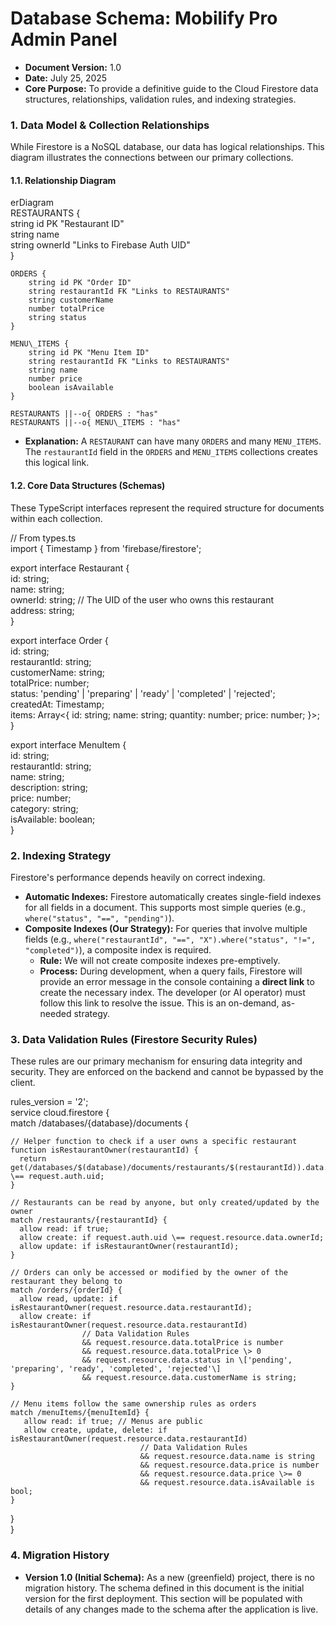 # **Database Schema: Mobilify Pro Admin Panel**

* **Document Version:** 1.0  
* **Date:** July 25, 2025  
* **Core Purpose:** To provide a definitive guide to the Cloud Firestore data structures, relationships, validation rules, and indexing strategies.

### **1\. Data Model & Collection Relationships**

While Firestore is a NoSQL database, our data has logical relationships. This diagram illustrates the connections between our primary collections.

#### **1.1. Relationship Diagram**

erDiagram  
    RESTAURANTS {  
        string id PK "Restaurant ID"  
        string name  
        string ownerId "Links to Firebase Auth UID"  
    }

    ORDERS {  
        string id PK "Order ID"  
        string restaurantId FK "Links to RESTAURANTS"  
        string customerName  
        number totalPrice  
        string status  
    }

    MENU\_ITEMS {  
        string id PK "Menu Item ID"  
        string restaurantId FK "Links to RESTAURANTS"  
        string name  
        number price  
        boolean isAvailable  
    }

    RESTAURANTS ||--o{ ORDERS : "has"  
    RESTAURANTS ||--o{ MENU\_ITEMS : "has"

* **Explanation:** A `RESTAURANT` can have many `ORDERS` and many `MENU_ITEMS`. The `restaurantId` field in the `ORDERS` and `MENU_ITEMS` collections creates this logical link.

#### **1.2. Core Data Structures (Schemas)**

These TypeScript interfaces represent the required structure for documents within each collection.

// From types.ts  
import { Timestamp } from 'firebase/firestore';

export interface Restaurant {  
  id: string;  
  name: string;  
  ownerId: string; // The UID of the user who owns this restaurant  
  address: string;  
}

export interface Order {  
  id: string;  
  restaurantId: string;  
  customerName: string;  
  totalPrice: number;  
  status: 'pending' | 'preparing' | 'ready' | 'completed' | 'rejected';  
  createdAt: Timestamp;  
  items: Array\<{ id: string; name: string; quantity: number; price: number; }\>;  
}

export interface MenuItem {  
  id: string;  
  restaurantId: string;  
  name: string;  
  description: string;  
  price: number;  
  category: string;  
  isAvailable: boolean;  
}

### **2\. Indexing Strategy**

Firestore's performance depends heavily on correct indexing.

* **Automatic Indexes:** Firestore automatically creates single-field indexes for all fields in a document. This supports most simple queries (e.g., `where("status", "==", "pending")`).  
* **Composite Indexes (Our Strategy):** For queries that involve multiple fields (e.g., `where("restaurantId", "==", "X").where("status", "!=", "completed")`), a composite index is required.  
  * **Rule:** We will not create composite indexes pre-emptively.  
  * **Process:** During development, when a query fails, Firestore will provide an error message in the console containing a **direct link** to create the necessary index. The developer (or AI operator) must follow this link to resolve the issue. This is an on-demand, as-needed strategy.

### **3\. Data Validation Rules (Firestore Security Rules)**

These rules are our primary mechanism for ensuring data integrity and security. They are enforced on the backend and cannot be bypassed by the client.

rules\_version \= '2';  
service cloud.firestore {  
  match /databases/{database}/documents {

    // Helper function to check if a user owns a specific restaurant  
    function isRestaurantOwner(restaurantId) {  
      return get(/databases/$(database)/documents/restaurants/$(restaurantId)).data.ownerId \== request.auth.uid;  
    }

    // Restaurants can be read by anyone, but only created/updated by the owner  
    match /restaurants/{restaurantId} {  
      allow read: if true;  
      allow create: if request.auth.uid \== request.resource.data.ownerId;  
      allow update: if isRestaurantOwner(restaurantId);  
    }

    // Orders can only be accessed or modified by the owner of the restaurant they belong to  
    match /orders/{orderId} {  
      allow read, update: if isRestaurantOwner(request.resource.data.restaurantId);  
      allow create: if isRestaurantOwner(request.resource.data.restaurantId)  
                    // Data Validation Rules  
                    && request.resource.data.totalPrice is number  
                    && request.resource.data.totalPrice \> 0  
                    && request.resource.data.status in \['pending', 'preparing', 'ready', 'completed', 'rejected'\]  
                    && request.resource.data.customerName is string;  
    }

    // Menu items follow the same ownership rules as orders  
    match /menuItems/{menuItemId} {  
       allow read: if true; // Menus are public  
       allow create, update, delete: if isRestaurantOwner(request.resource.data.restaurantId)  
                                 // Data Validation Rules  
                                 && request.resource.data.name is string  
                                 && request.resource.data.price is number  
                                 && request.resource.data.price \>= 0  
                                 && request.resource.data.isAvailable is bool;  
    }  
  }  
}

### **4\. Migration History**

* **Version 1.0 (Initial Schema):** As a new (greenfield) project, there is no migration history. The schema defined in this document is the initial version for the first deployment. This section will be populated with details of any changes made to the schema after the application is live.